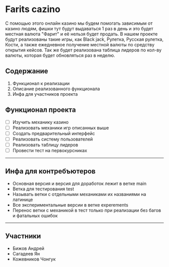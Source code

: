# Farits cazino

С помощью этого онлайн казино мы будем помогать зависимым от казино людям, фишки тут будут выдаваться 1 раз в день и это будет местная валюта "Фарит" и её нельзя будет продать. В нашем проекте будут реализованы такие игры, как Black jack, Рулетка, Русская рулетка, Кости, а также ежедневное получение местной валюты по средству открытия кейсов. Так же будет реализована таблица лидеров по кол-ву валюты, которая будет обновляться раз в неделю.

## Содержание

1. Функционал к реализации
2. Описание реализованного функционала
3. Инфа для участников проекта

## Функционал проекта

- [ ] Изучить механику казино
- [ ] Реализовать механики игр описанных выше
- [ ] Создать предварительный интерфейс
- [ ] Реализовать систему пользователей
- [ ] Реализовать таблицу лидеров
- [ ] Провести тест на первокурсниках

---

## Инфа для контребъютеров

- Основная версия и версия для доработок лежит в ветке main
- Ветка для тестирования test
- Называть ветки с отдельными механиками их названиями на латинице
- Все экспериментальные версии в ветке experements
- Перенос ветки с механикой в тест только при реализации без багов и фатальных ошибок

---

## Участники

- Бижов Андрей
- Сагадеев Ян
- Кожевников Чонгук
